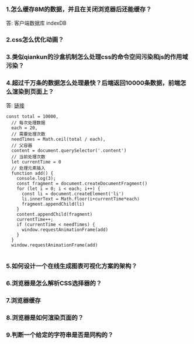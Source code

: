 <!--
 * @Author: hf
 * @Date: 2021-09-13 10:11:22
 * @LastEditTime: 2021-10-09 17:27:17
 * @LastEditors: hf
-->
### 1.怎么缓存8M的数据，并且在关闭浏览器后还能缓存？
答: 客户端数据库 indexDB
### 2.css怎么优化动画？ 
### 3.类似qiankun的沙盒机制怎么处理css的命令空间污染和js的作用域污染？
### 4.超过千万条的数据怎么处理最快？后端返回10000条数据，前端怎么渲染到页面上？
答:  [链接](https://mp.weixin.qq.com/s/joXY-I88v5nO4x1kPYDV2Q)
```
const total = 10000,
  // 每次处理数据
  each = 20,
  // 需要处理次数
  needTimes = Math.ceil(total / each),
  // 父容器
  content = document.querySelector('.content')
  // 当前处理次数
  let currentTime = 0
  // 处理元素插入
  function add() {
    console.log(3);
    const fragment = document.createDocumentFragment()
    for (let i = 0; i < each; i++) {
      const li = document.createElement('li')
      li.innerText = Math.floor(i+currentTime*each)
      fragment.appendChild(li)
    }
    content.appendChild(fragment)
    currentTime++;
    if (currentTime < needTimes) {
      window.requestAnimationFrame(add)
    }
  }
  window.requestAnimationFrame(add)
  
```
### 5.如何设计一个在线生成图表可视化方案的架构？
### 6.浏览器是怎么解析CSS选择器的？
### 7.浏览器缓存
### 8.浏览器是如何渲染页面的？
### 9.判断一个给定的字符串是否是同构的？